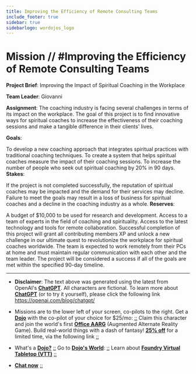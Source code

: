 ```yaml
---
title: Improving the Efficiency of Remote Consulting Teams
include_footer: true
sidebar: true
sidebarlogo: wordojos_logo
---
```

# Mission // #Improving the Efficiency of Remote Consulting Teams

**Project Brief**: Improving the Impact of Spiritual Coaching in the Workplace

**Team Leader**: Giovanni

**Assignment**: The coaching industry is facing several challenges in terms of its impact on the workplace. The goal of this project is to find innovative ways for spiritual coaches to increase the effectiveness of their coaching sessions and make a tangible difference in their clients' lives.

**Goals**:

To develop a new coaching approach that integrates spiritual practices with traditional coaching techniques.
To create a system that helps spiritual coaches measure the impact of their coaching sessions.
To increase the number of people who seek out spiritual coaching by 20% in 90 days.
**Stakes**:

If the project is not completed successfully, the reputation of spiritual coaches may be impacted and the demand for their services may decline.
Failure to meet the goals may result in a loss of business for spiritual coaches and a decline in the coaching industry as a whole.
**Reserves**:

A budget of $10,000 to be used for research and development.
Access to a team of experts in the field of coaching and spirituality.
Access to the latest technology and tools for remote collaboration.
Successful completion of this project will grant all contributing members XP and unlock a new challenge in our ultimate quest to revolutionize the workplace for spiritual coaches worldwide. The team is expected to work remotely from their PCs at home and must maintain regular communication with each other and the team leader. The project will be considered a success if all of the goals are met within the specified 90-day timeline.

---

* **Disclaimer**: The text above was generated using the latest from OpenAI's [**ChatGPT**](https://openai.com/blog/chatgpt/).  All characters are fictional.  To learn more about [**ChatGPT**](https://openai.com/blog/chatgpt/) (or to try it yourself), please click the following link https://openai.com/blog/chatgpt/

* Missions are to the lower left of your screen, co-pilots to the right. Get a [**Dojo**](https://workmates.live/marketplace) with the co-pilot of your choice for $25/mo: [::](https://workmates.live/marketplace)  Claim this character and join the world's first [**Office AARG**](https://dojos.world) (Augmented Alternate Reality Game). Build real-world things with a dash of fantasy! [**25% off**](https://blog.workmates.live/deal-on-a-dojo) for a limited time, via the following link [::](https://blog.workmates.live/deal-on-a-dojo) 

* What's a [**Dojo?**](https://workdojos.com) [::](https://workdojos.com)  Go to [**Dojo's World**](https://dojos.world): [::](https://dojos.world)  Learn about [**Foundry Virtual Tabletop (VTT)**](https://foundryvtt.com) [::](https://foundryvtt.com/)

* [**Chat now**](https://chat.workmates.live/channel/support) [::](https://chat.workmates.live/channel/support)